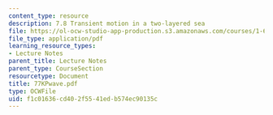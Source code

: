 ```yaml
---
content_type: resource
description: 7.8 Transient motion in a two-layered sea
file: https://ol-ocw-studio-app-production.s3.amazonaws.com/courses/1-63-advanced-fluid-dynamics-of-the-environment-fall-2002/f1c01636cd402f5541edb574ec90135c_77KPwave.pdf
file_type: application/pdf
learning_resource_types:
- Lecture Notes
parent_title: Lecture Notes
parent_type: CourseSection
resourcetype: Document
title: 77KPwave.pdf
type: OCWFile
uid: f1c01636-cd40-2f55-41ed-b574ec90135c
---
```

